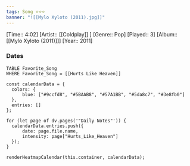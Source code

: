 ```yaml
---
tags: Song ⭐⭐⭐ 
banner: "![[Mylo Xyloto (2011).jpg]]"
---
```

[Time:: 4:02]
[Artist:: [[Coldplay]] ]
[Genre:: Pop]
[Played:: 3]
[Album:: [[Mylo Xyloto (2011)]]]
[Year:: 2011]
### Dates
````dataview
TABLE Favorite_Song
WHERE Favorite_Song = [[Hurts Like Heaven]]
````
  ```dataviewjs
const calendarData = { 
	colors: { 
		blue: ["#9ccfd8", "#5BAAB8", "#57A1BB", "#5da8c7", "#3e8fb0"] 
	}, 
	entries: [] 
}; 

for (let page of dv.pages('"Daily Notes"')) { 
	calendarData.entries.push({ 
		date: page.file.name, 
		intensity: page["Hurts_Like_Heaven"]
	}); 
} 

renderHeatmapCalendar(this.container, calendarData);
```
